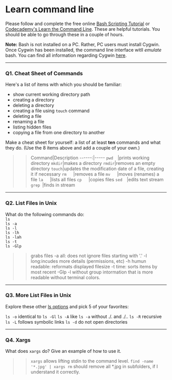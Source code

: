 Learn command line
==================

Please follow and complete the free online [Bash Scripting Tutorial](https://ryanstutorials.net/bash-scripting-tutorial/) or [Codecademy's Learn the Command Line](https://www.codecademy.com/learn/learn-the-command-line). These are helpful tutorials. You should be able to go through these in a couple of hours.

**Note:** Bash is not installed on a PC. Rather, PC users must install Cygwin. Once Cygwin has been installed, the command line interface witll _emulate_ bash. You can find all information regarding Cygwin [here](https://www.cygwin.com/).

---

### Q1.  Cheat Sheet of Commands  

Here's a list of items with which you should be familiar:  
* show current working directory path
* creating a directory
* deleting a directory
* creating a file using `touch` command
* deleting a file
* renaming a file
* listing hidden files
* copying a file from one directory to another

Make a cheat sheet for yourself: a list of at least **ten** commands and what they do.  (Use the 8 items above and add a couple of your own.)  

> > Command|Description
------:|-----
`pwd  `|prints working directory
`mkdir`|makes a directory
`rmdir`|removes an empty directory
`touch`|updates the modification date of a file, creating it if necessary
`rm   `|removes a file
`mv   `|moves (renames) a file
`la   `|lists all files
`cp   `|copies files
`sed  `|edits text stream
`grep `|finds in stream



---

### Q2.  List Files in Unix   

What do the following commands do:  
`ls`  
`ls -a`  
`ls -l`  
`ls -lh`  
`ls -lah`  
`ls -t`  
`ls -Glp`  

> > grabs files
-a  all: does not ignore files starting with '.'
-l  long:incudes more details (permissions, etc)
-h  humun readable: reformats displayed filesize
-t  time: sorts items by most recent 
-Glp -l without group intormation that is more readable without terminal colors.



---

### Q3.  More List Files in Unix  

Explore these other [ls options](http://www.techonthenet.com/unix/basic/ls.php) and pick 5 of your favorites:

> > 
`ls -o` identical to `ls -Gl`
`ls -A` like `ls -a` without ./. and ./..
`ls -R` recursive
`ls -L` follows symbolic links
`ls -d` do not open directories


---

### Q4.  Xargs   

What does `xargs` do? Give an example of how to use it.

> > `xargs` allows lifting stdin to the command level.
`find -name '*.jpg' | xargs rm` should remove all \*.jpg in subfolders, if I understand it correctly.

 

